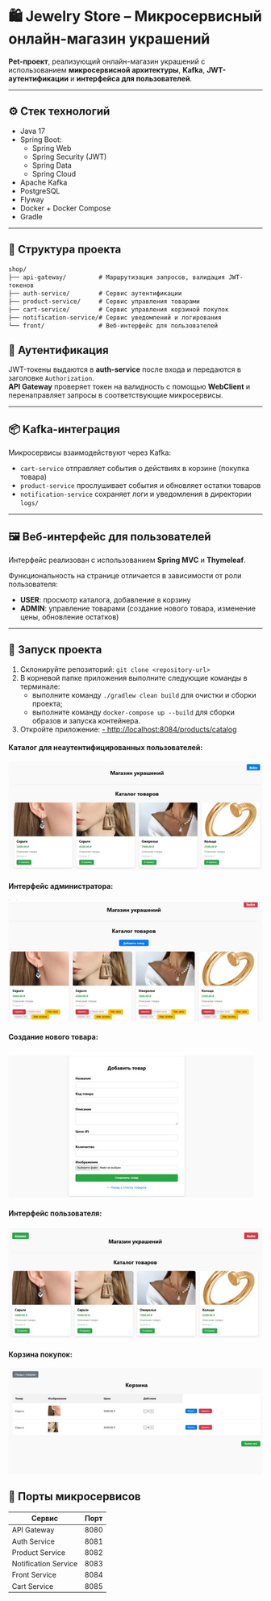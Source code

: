 # 🛍️ Jewelry Store – Микросервисный онлайн-магазин украшений

**Pet-проект**, реализующий онлайн-магазин украшений с использованием **микросервисной архитектуры**, **Kafka**, **JWT-аутентификации** и **интерфейса для пользователей**.

---

## ⚙️ Стек технологий

- Java 17
- Spring Boot:
    - Spring Web
    - Spring Security (JWT)
    - Spring Data
    - Spring Cloud
- Apache Kafka
- PostgreSQL
- Flyway
- Docker + Docker Compose
- Gradle

---

## 📁 Структура проекта

```
shop/
├── api-gateway/         # Маршрутизация запросов, валидация JWT-токенов
├── auth-service/        # Сервис аутентификации
├── product-service/     # Сервис управления товарами
├── cart-service/        # Сервис управления корзиной покупок
├── notification-service/# Сервис уведомлений и логирования
└── front/               # Веб-интерфейс для пользователей
```



## 🔐 Аутентификация

JWT-токены выдаются в **auth-service** после входа и передаются в заголовке `Authorization`.  
**API Gateway** проверяет токен на валидность с помощью **WebClient** и перенаправляет запросы в соответствующие микросервисы.

---

## 📦 Kafka-интеграция

Микросервисы взаимодействуют через Kafka:

- `cart-service` отправляет события о действиях в корзине (покупка товара)
- `product-service` прослушивает события и обновляет остатки товаров
- `notification-service` сохраняет логи и уведомления в директории `logs/`

---

## 🖼️ Веб-интерфейс для пользователей

Интерфейс реализован с использованием **Spring MVC** и **Thymeleaf**.

Функциональность на странице отличается в зависимости от роли пользователя:
- **USER**: просмотр каталога, добавление в корзину
- **ADMIN**: управление товарами (создание нового товара, изменение цены, обновление остатков)

---

## 🚀 Запуск проекта

1. Склонируйте репозиторий:
   `git clone <repository-url>`
2. В корневой папке приложения выполните следующие команды в терминале:
    - выполните команду `./gradlew clean build` для очистки и сборки проекта;
    - выполните команду `docker-compose up --build` для сборки образов и запуска контейнера.
3. Откройте приложение:
   [- http://localhost:8084/products/catalog](http://localhost:8084/products/catalog)

#### Каталог для неаутентифицированных пользователей:

![Каталог товаров](/uploads/screenshot/interface.jpg)

#### Интерфейс администратора:

![Каталог товаров](/uploads/screenshot/adminInterface.jpg)

#### Создание нового товара:

![Создание товаров](/uploads/screenshot/createItem.jpg)

#### Интерфейс пользователя:

![Каталог товаров](/uploads/screenshot/userInterface.jpg)

#### Корзина покупок:

![корзина](/uploads/screenshot/cart.jpg)

## 🔌 Порты микросервисов

| Сервис              | Порт  |
|---------------------|-------|
| API Gateway         | 8080  |
| Auth Service        | 8081  |
| Product Service     | 8082  |
| Notification Service| 8083  |
| Front Service       | 8084  |
| Cart Service        | 8085  |
    





